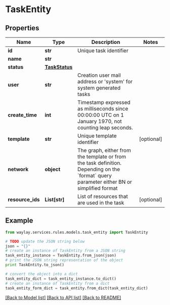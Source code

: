 # TaskEntity


## Properties

Name | Type | Description | Notes
------------ | ------------- | ------------- | -------------
**id** | **str** | Unique task identifier | 
**name** | **str** |  | 
**status** | [**TaskStatus**](TaskStatus.md) |  | 
**user** | **str** | Creation user mail address or &#39;system&#39; for system generated tasks | 
**create_time** | **int** | Timestamp expressed as milliseconds since 00:00:00 UTC on 1 January 1970, not counting leap seconds. | 
**template** | **str** | Unique template identifier | [optional] 
**network** | **object** | The graph, either from the template or from the task definition. Depending on the &#x60;format&#x60; query parameter either BN or simplified format | 
**resource_ids** | **List[str]** | List of resources that are used in the task | [optional] 

## Example

```python
from waylay.services.rules.models.task_entity import TaskEntity

# TODO update the JSON string below
json = "{}"
# create an instance of TaskEntity from a JSON string
task_entity_instance = TaskEntity.from_json(json)
# print the JSON string representation of the object
print TaskEntity.to_json()

# convert the object into a dict
task_entity_dict = task_entity_instance.to_dict()
# create an instance of TaskEntity from a dict
task_entity_form_dict = task_entity.from_dict(task_entity_dict)
```
[[Back to Model list]](../README.md#documentation-for-models) [[Back to API list]](../README.md#documentation-for-api-endpoints) [[Back to README]](../README.md)


